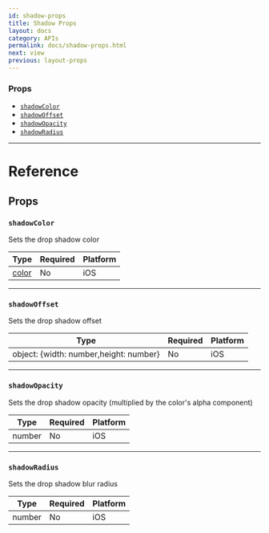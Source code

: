 ```yaml
---
id: shadow-props
title: Shadow Props
layout: docs
category: APIs
permalink: docs/shadow-props.html
next: view
previous: layout-props
---
```

### Props

- [`shadowColor`](docs/shadow-props.html#shadowcolor)
- [`shadowOffset`](docs/shadow-props.html#shadowoffset)
- [`shadowOpacity`](docs/shadow-props.html#shadowopacity)
- [`shadowRadius`](docs/shadow-props.html#shadowradius)






---

# Reference

## Props

### `shadowColor`

Sets the drop shadow color


| Type | Required | Platform |
| - | - | - |
| [color](docs/colors.html) | No | iOS  |




---

### `shadowOffset`

Sets the drop shadow offset


| Type | Required | Platform |
| - | - | - |
| object: {width: number,height: number} | No | iOS  |




---

### `shadowOpacity`

Sets the drop shadow opacity (multiplied by the color's alpha component)


| Type | Required | Platform |
| - | - | - |
| number | No | iOS  |




---

### `shadowRadius`

Sets the drop shadow blur radius


| Type | Required | Platform |
| - | - | - |
| number | No | iOS  |






